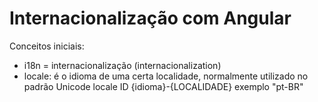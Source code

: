 # Internacionalização com Angular

Conceitos iniciais:

- i18n = internacionalização (internacionalization)
- locale: é o idioma de uma certa localidade, normalmente utilizado no padrão Unicode locale ID {idioma}-{LOCALIDADE} exemplo "pt-BR"
